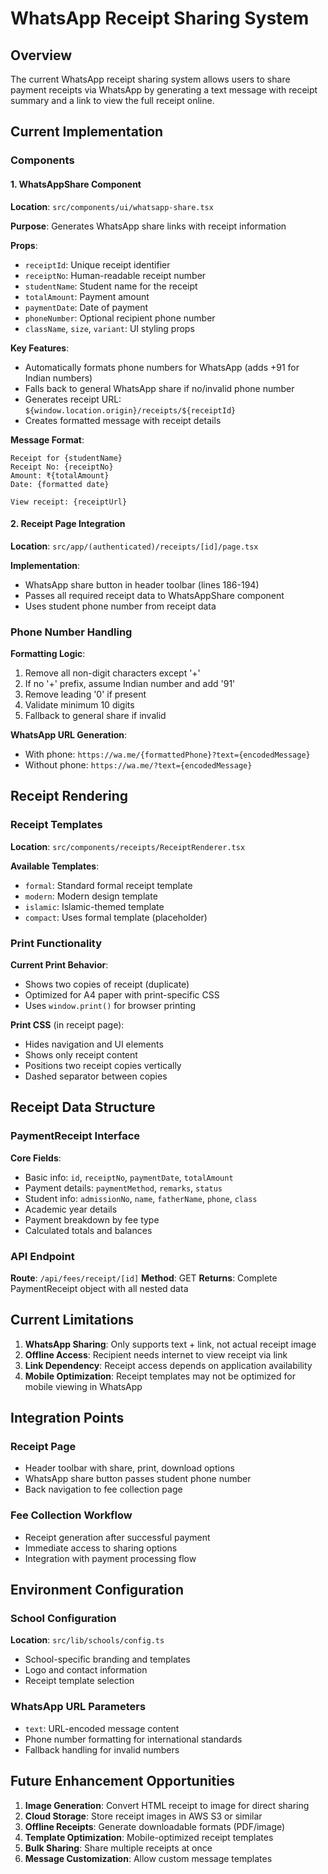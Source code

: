 # WhatsApp Receipt Sharing System

## Overview

The current WhatsApp receipt sharing system allows users to share payment receipts via WhatsApp by generating a text message with receipt summary and a link to view the full receipt online.

## Current Implementation

### Components

#### 1. WhatsAppShare Component
**Location**: `src/components/ui/whatsapp-share.tsx`

**Purpose**: Generates WhatsApp share links with receipt information

**Props**:
- `receiptId`: Unique receipt identifier
- `receiptNo`: Human-readable receipt number
- `studentName`: Student name for the receipt
- `totalAmount`: Payment amount
- `paymentDate`: Date of payment
- `phoneNumber`: Optional recipient phone number
- `className`, `size`, `variant`: UI styling props

**Key Features**:
- Automatically formats phone numbers for WhatsApp (adds +91 for Indian numbers)
- Falls back to general WhatsApp share if no/invalid phone number
- Generates receipt URL: `${window.location.origin}/receipts/${receiptId}`
- Creates formatted message with receipt details

**Message Format**:
```
Receipt for {studentName}
Receipt No: {receiptNo}
Amount: ₹{totalAmount}
Date: {formatted date}

View receipt: {receiptUrl}
```

#### 2. Receipt Page Integration
**Location**: `src/app/(authenticated)/receipts/[id]/page.tsx`

**Implementation**:
- WhatsApp share button in header toolbar (lines 186-194)
- Passes all required receipt data to WhatsAppShare component
- Uses student phone number from receipt data

### Phone Number Handling

**Formatting Logic**:
1. Remove all non-digit characters except '+'
2. If no '+' prefix, assume Indian number and add '91'
3. Remove leading '0' if present
4. Validate minimum 10 digits
5. Fallback to general share if invalid

**WhatsApp URL Generation**:
- With phone: `https://wa.me/{formattedPhone}?text={encodedMessage}`
- Without phone: `https://wa.me/?text={encodedMessage}`

## Receipt Rendering

### Receipt Templates
**Location**: `src/components/receipts/ReceiptRenderer.tsx`

**Available Templates**:
- `formal`: Standard formal receipt template
- `modern`: Modern design template  
- `islamic`: Islamic-themed template
- `compact`: Uses formal template (placeholder)

### Print Functionality
**Current Print Behavior**:
- Shows two copies of receipt (duplicate)
- Optimized for A4 paper with print-specific CSS
- Uses `window.print()` for browser printing

**Print CSS** (in receipt page):
- Hides navigation and UI elements
- Shows only receipt content
- Positions two receipt copies vertically
- Dashed separator between copies

## Receipt Data Structure

### PaymentReceipt Interface
**Core Fields**:
- Basic info: `id`, `receiptNo`, `paymentDate`, `totalAmount`
- Payment details: `paymentMethod`, `remarks`, `status`
- Student info: `admissionNo`, `name`, `fatherName`, `phone`, `class`
- Academic year details
- Payment breakdown by fee type
- Calculated totals and balances

### API Endpoint
**Route**: `/api/fees/receipt/[id]`
**Method**: GET
**Returns**: Complete PaymentReceipt object with all nested data

## Current Limitations

1. **WhatsApp Sharing**: Only supports text + link, not actual receipt image
2. **Offline Access**: Recipient needs internet to view receipt via link
3. **Link Dependency**: Receipt access depends on application availability
4. **Mobile Optimization**: Receipt templates may not be optimized for mobile viewing in WhatsApp

## Integration Points

### Receipt Page
- Header toolbar with share, print, download options
- WhatsApp share button passes student phone number
- Back navigation to fee collection page

### Fee Collection Workflow
- Receipt generation after successful payment
- Immediate access to sharing options
- Integration with payment processing flow

## Environment Configuration

### School Configuration
**Location**: `src/lib/schools/config.ts`
- School-specific branding and templates
- Logo and contact information
- Receipt template selection

### WhatsApp URL Parameters
- `text`: URL-encoded message content
- Phone number formatting for international standards
- Fallback handling for invalid numbers

## Future Enhancement Opportunities

1. **Image Generation**: Convert HTML receipt to image for direct sharing
2. **Cloud Storage**: Store receipt images in AWS S3 or similar
3. **Offline Receipts**: Generate downloadable formats (PDF/image)
4. **Template Optimization**: Mobile-optimized receipt templates
5. **Bulk Sharing**: Share multiple receipts at once
6. **Message Customization**: Allow custom message templates